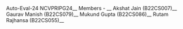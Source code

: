 Auto-Eval-24 NCVPRIPG24__
Members - __
Akshat Jain (B22CS007)__
Gaurav Manish (B22CS079)__
Mukund Gupta (B22CS086)__
Rutam Rajhansa (B22CS055)__
